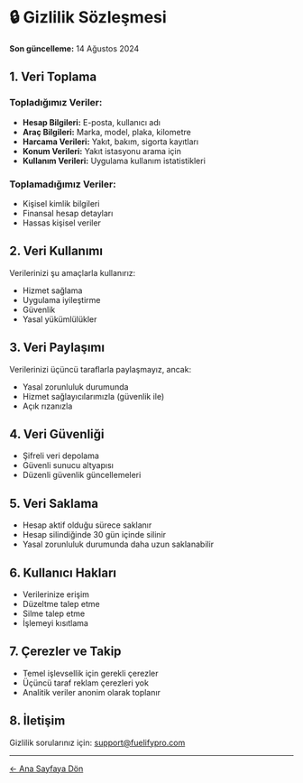 # 🔒 Gizlilik Sözleşmesi

**Son güncelleme:** 14 Ağustos 2024

## 1. Veri Toplama

### Topladığımız Veriler:

- **Hesap Bilgileri:** E-posta, kullanıcı adı
- **Araç Bilgileri:** Marka, model, plaka, kilometre
- **Harcama Verileri:** Yakıt, bakım, sigorta kayıtları
- **Konum Verileri:** Yakıt istasyonu arama için
- **Kullanım Verileri:** Uygulama kullanım istatistikleri

### Toplamadığımız Veriler:

- Kişisel kimlik bilgileri
- Finansal hesap detayları
- Hassas kişisel veriler

## 2. Veri Kullanımı

Verilerinizi şu amaçlarla kullanırız:

- Hizmet sağlama
- Uygulama iyileştirme
- Güvenlik
- Yasal yükümlülükler

## 3. Veri Paylaşımı

Verilerinizi üçüncü taraflarla paylaşmayız, ancak:

- Yasal zorunluluk durumunda
- Hizmet sağlayıcılarımızla (güvenlik ile)
- Açık rızanızla

## 4. Veri Güvenliği

- Şifreli veri depolama
- Güvenli sunucu altyapısı
- Düzenli güvenlik güncellemeleri

## 5. Veri Saklama

- Hesap aktif olduğu sürece saklanır
- Hesap silindiğinde 30 gün içinde silinir
- Yasal zorunluluk durumunda daha uzun saklanabilir

## 6. Kullanıcı Hakları

- Verilerinize erişim
- Düzeltme talep etme
- Silme talep etme
- İşlemeyi kısıtlama

## 7. Çerezler ve Takip

- Temel işlevsellik için gerekli çerezler
- Üçüncü taraf reklam çerezleri yok
- Analitik veriler anonim olarak toplanır

## 8. İletişim

Gizlilik sorularınız için: support@fuelifypro.com

---

[← Ana Sayfaya Dön](README.md)
